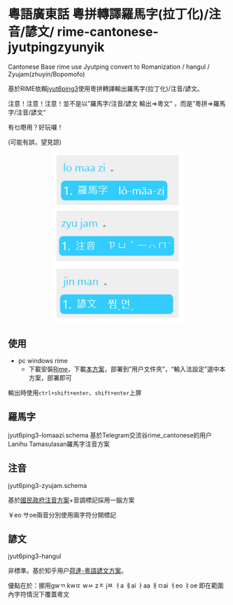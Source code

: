 # 粵語廣東話 粵拼轉譯羅馬字(拉丁化)/注音/諺文/ rime-cantonese-jyutpingzyunyik
Cantonese Base rime use Jyutping convert to Romanization / hangul / Zyujam(zhuyin/Bopomofo)

基於RIME依賴[jyut6ping3](https://github.com/rime/rime-cantonese)使用粵拼轉譯輸出羅馬字(拉丁化)/注音/諺文。

注意！注意！注意！並不是以”羅馬字/注音/諺文 輸出=>粵文“ ，而是”粵拼=>羅馬字/注音/諺文“

有乜嘢用？好玩囉！

(可能有誤，望見諒)

<p align="center">
<img src="https://github.com/yuOpghH/rime-cantonese-jyutpingzyunyik/blob/main/test1.jpg"  style="width:300px;"/>
</p>

 ## 使用

 - pc windows rime
   - 下載安裝[Rime](https://rime.im/)，下載[本方案](https://github.com/yuOpghH/rime-cantonese-jyutpingzyunyik/releases/tag/1.0)，部署到“用户文件夾”，“輸入法設定”選中本方案，部署即可

輸出時使用`ctrl+shift+enter`、`shift+enter`上屏

## 羅馬字

jyut6ping3-lomaazi.schema 基於Telegram交流谷rime_cantonese的用户Lanihu Tamasulasan羅馬字注音方案

## 注音

jyut6ping3-zyujam.schema

基於[國民政府注音方案](https://zh.wikipedia.org/zh-hk/%E7%B2%B5%E8%AA%9E%E6%B3%A8%E9%9F%B3%E7%AC%A6%E8%99%9F)+音調標記採用一腦方案

￥eo  サoe兩音分別使用兩字符分開標記

## 諺文

jyut6ping3-hangul

非標準。基於知乎用户[荷達-粵語諺文方案](https://www.zhihu.com/question/27563380/answer/123653538)。

優點在於：挪用gwㄲ kwㄸ  wㅆ zㅈ jㅉ ㅓa ㅔai ㅏaa ㅐㅁai ㅕeo ㅑoe  即在範圍內字符情況下覆蓋粵文
